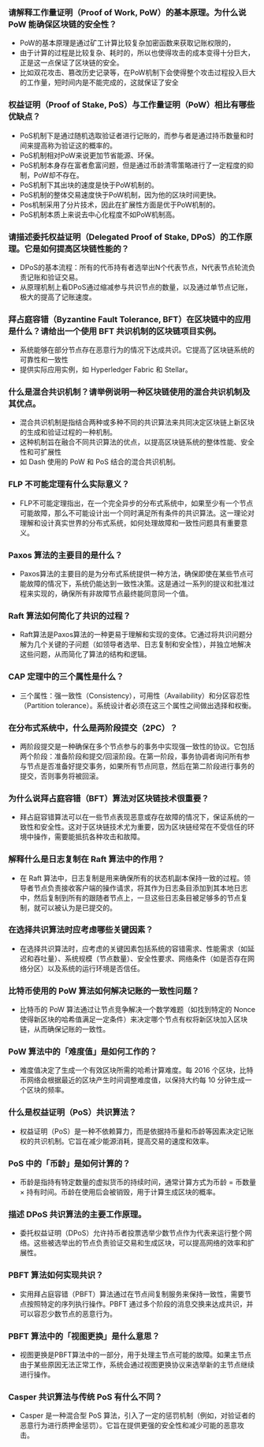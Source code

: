 ### 请解释工作量证明（Proof of Work, PoW）的基本原理。为什么说 PoW 能确保区块链的安全性？
- PoW的基本原理是通过矿工计算比较复杂加密函数来获取记账权限的，
- 由于计算的过程是比较复杂、耗时的，所以也使得攻击的成本变得十分巨大，正是这一点保证了区块链的安全。
- 比如双花攻击、篡改历史记录等，在PoW机制下会使得整个攻击过程投入巨大的工作量，短时间内是不能完成的，这就保证了安全

### 权益证明（Proof of Stake, PoS）与工作量证明（PoW）相比有哪些优缺点？
- PoS机制下是通过随机选取验证者进行记账的，而参与者是通过持币数量和时间来提高称为验证这的概率的。
- PoS机制相对PoW来说更加节省能源、环保。
- PoS机制本身存在富者愈富问题，但是通过币龄清零策略进行了一定程度的抑制，PoW却不存在。
- PoS机制下其出块的速度是快于PoW机制的。
- PoS机制的整体交易速度快于PoW机制，因为他的区块时间更快。
- Pos机制采用了分片技术，因此在扩展性方面是优于PoW机制的。
- PoS机制本质上来说去中心化程度不如PoW机制高。

### 请描述委托权益证明（Delegated Proof of Stake, DPoS）的工作原理。它是如何提高区块链性能的？
- DPoS的基本流程：所有的代币持有者选举出N个代表节点，N代表节点轮流负责记账和验证交易。
- 从原理机制上看DPoS通过缩减参与共识节点的数量，以及通过单节点记账，极大的提高了记账速度。

### 拜占庭容错（Byzantine Fault Tolerance, BFT）在区块链中的应用是什么？请给出一个使用 BFT 共识机制的区块链项目实例。
- 系统能够在部分节点存在恶意行为的情况下达成共识。它提高了区块链系统的可靠性和一致性
- 提供实际应用实例，如 Hyperledger Fabric 和 Stellar。

### 什么是混合共识机制？请举例说明一种区块链使用的混合共识机制及其优点。
- 混合共识机制是指结合两种或多种不同的共识算法来共同决定区块链上新区块的生成和验证过程的一种机制。
- 这种机制旨在融合不同共识算法的优点，以提高区块链系统的整体性能、安全性和可扩展性
- 如 Dash 使用的 PoW 和 PoS 结合的混合共识机制。

### FLP 不可能定理有什么实际意义？
- FLP不可能定理指出，在一个完全异步的分布式系统中，如果至少有一个节点可能故障，那么不可能设计出一个同时满足所有条件的共识算法。这一理论对理解和设计真实世界的分布式系统，如何处理故障和一致性问题具有重要意义。

### Paxos 算法的主要目的是什么？
- Paxos算法的主要目的是为分布式系统提供一种方法，确保即使在某些节点可能故障的情况下，系统仍能达到一致性决策。这是通过一系列的提议和批准过程来实现的，确保所有非故障节点最终能同意同一个值。

### Raft 算法如何简化了共识的过程？
- Raft算法是Paxos算法的一种更易于理解和实现的变体。它通过将共识问题分解为几个关键的子问题（如领导者选举、日志复制和安全性），并独立地解决这些问题，从而简化了算法的结构和逻辑。

### CAP 定理中的三个属性是什么？
- 三个属性：强一致性（Consistency），可用性（Availability）和分区容忍性（Partition tolerance）。系统设计者必须在这三个属性之间做出选择和权衡。

### 在分布式系统中，什么是两阶段提交（2PC）？
- 两阶段提交是一种确保在多个节点参与的事务中实现强一致性的协议。它包括两个阶段：准备阶段和提交/回滚阶段。在第一阶段，事务协调者询问所有参与节点是否准备好提交事务，如果所有节点同意，然后在第二阶段进行事务的提交，否则事务将被回滚。

### 为什么说拜占庭容错（BFT）算法对区块链技术很重要？
- 拜占庭容错算法可以在一些节点表现恶意或存在故障的情况下，保证系统的一致性和安全性。这对于区块链技术尤为重要，因为区块链经常在不受信任的环境中操作，需要能抵抗各种攻击和故障。

### 解释什么是日志复制在 Raft 算法中的作用？
- 在 Raft 算法中，日志复制是用来确保所有的状态机副本保持一致的过程。领导者节点负责接收客户端的操作请求，将其作为日志条目添加到其本地日志中，然后复制到所有的跟随者节点上，一旦这些日志条目被足够多的节点复制，就可以被认为是已提交的。

### 在选择共识算法时应考虑哪些关键因素？
- 在选择共识算法时，应考虑的关键因素包括系统的容错需求、性能需求（如延迟和吞吐量）、系统规模（节点数量）、安全性要求、网络条件（如是否存在网络分区）以及系统的运行环境是否信任。

### 比特币使用的 PoW 算法如何解决记账的一致性问题？
- 比特币的 PoW 算法通过让节点竞争解决一个数学难题（如找到特定的 Nonce 使得新区块的哈希值满足一定条件）来决定哪个节点有权将新区块加入区块链，从而确保记账的一致性。

### PoW 算法中的「难度值」是如何工作的？
- 难度值决定了生成一个有效区块所需的哈希计算难度。每 2016 个区块，比特币网络会根据最近的区块产生时间调整难度值，以保持大约每 10 分钟生成一个区块的频率。

### 什么是权益证明（PoS）共识算法？
- 权益证明（PoS）是一种不依赖算力，而是依据持币量和币龄等因素决定记账权的共识机制。它旨在减少能源消耗，提高交易的速度和效率。

### PoS 中的「币龄」是如何计算的？
- 币龄是指持有特定数量的虚拟货币的持续时间，通常计算方式为币龄 = 币数量 × 持有时间。币龄在使用后会被销毁，用于计算生成区块的概率。

### 描述 DPoS 共识算法的主要工作原理。
- 委托权益证明（DPoS）允许持币者投票选举少数节点作为代表来运行整个网络。这些被选举出的节点负责验证交易和生成区块，可以提高网络的效率和扩展性。

### PBFT 算法如何实现共识？
- 实用拜占庭容错（PBFT）算法通过在节点间复制服务来保持一致性，需要节点按照特定的序列执行操作。PBFT 通过多个阶段的消息交换来达成共识，并可以容忍少数节点的恶意行为。

### PBFT 算法中的「视图更换」是什么意思？
- 视图更换是PBFT算法中的一部分，用于处理主节点可能的故障。如果主节点由于某些原因无法正常工作，系统会通过视图更换协议来选举新的主节点继续进行操作。

### Casper 共识算法与传统 PoS 有什么不同？
- Casper 是一种混合型 PoS 算法，引入了一定的惩罚机制（例如，对验证者的恶意行为进行质押金惩罚）。它旨在提供更强的安全性和减少可能的恶意攻击。



